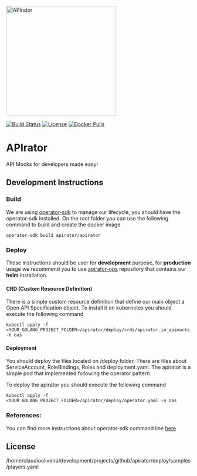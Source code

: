 
<img src="https://user-images.githubusercontent.com/60846980/75095667-1977b980-5576-11ea-93fd-169c0522319b.png" width="300" alt="APIrator"/>




[![Build Status](https://travis-ci.org/apirator/apirator.svg?branch=master)](https://travis-ci.org/apirator/apirator) [![License](https://img.shields.io/badge/License-Apache%202.0-blue.svg)](https://opensource.org/licenses/Apache-2.0) [![Docker Pulls](https://img.shields.io/docker/pulls/apirator/apirator.svg)](https://hub.docker.com/r/apirator/apirator/) 


# APIrator

API Mocks for developers made easy!


## Development Instructions

### Build

We are using [operator-sdk](https://github.com/operator-framework/operator-sdk) to manage our lifecycle, you should have the operator-sdk installed.
On the root folder you can use the following command to build and create the docker image

````shell script
operator-sdk build apirator/apirator
````

### Deploy

These instructions should be user for **development** purpose, for **production** usage we 
recommend you to use [apirator-ops](https://github.com/apirator/apirator-ops) repository that contains our **helm** installation. 

#### CRD (Custom Resource Definition)

There is a simple custom resource definition that define our main object a Open API 
Specification object. To install it on kubernetes you should execute the following
command

````shell script
kubectl apply -f <YOUR_GOLANG_PROJECT_FOLDER>/apirator/deploy/crds/apirator.io_apimocks_crd.yaml -n oas
````

#### Deployment

You should deploy the files located on /deploy folder. There are files about
ServiceAccount, RoleBindings, Roles and deployment.yaml. The apirator is a simple
pod that implemented following the operator pattern.

To deploy the apirator you should execute the following command

````shell script
kubectl apply -f <YOUR_GOLANG_PROJECT_FOLDER>/apirator/deploy/operator.yaml -n oas
````


### References:

You can find more instructions about operator-sdk command line [here](https://docs.openshift.com/container-platform/4.1/applications/operator_sdk/osdk-getting-started.html)

## License


/home/claudiooliveira/development/projects/github/apirator/deploy/samples/players.yaml